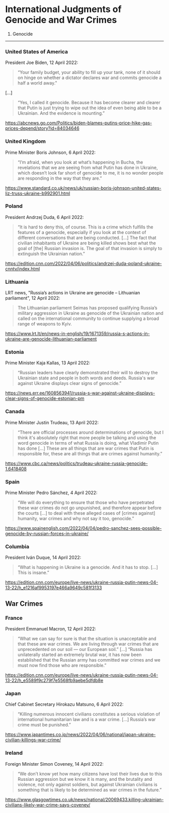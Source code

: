International Judgments of Genocide and War Crimes
==================================================

1. Genocide
-----------

### United States of America

President Joe Biden, 12 April 2022:

> “Your family budget, your ability to fill up your tank, none
> of it should on hinge on whether a dictator declares war and
> commits genocide a half a world away."

[...]

> “Yes, I called it genocide. Because it has become clearer and
> clearer that Putin is just trying to wipe out the idea of even
> being able to be a Ukrainian. And the evidence is mounting.”

https://abcnews.go.com/Politics/biden-blames-putins-price-hike-gas-prices-depend/story?id=84034646

### United Kingdom

Prime Minister Boris Johnson, 6 April 2022:

> “I’m afraid, when you look at what’s happening in Bucha,
> the revelations that we are seeing from what Putin has
> done in Ukraine, which doesn’t look far short of genocide to me,
> it is no wonder people are responding in the way that they are.”

https://www.standard.co.uk/news/uk/russian-boris-johnson-united-states-liz-truss-ukraine-b992901.html

### Poland

President Andrzej Duda, 6 April 2022:

> “It is hard to deny this, of course. This is a crime which fulfills
> the features of a genocide, especially if you look at the context
> of different conversations that are being conducted. [...]
> The fact that civilian inhabitants of Ukraine are being killed shows
> best what the goal of [the] Russian invasion is.  The goal of that
> invasion is simply to extinguish the Ukrainian nation.”

https://edition.cnn.com/2022/04/06/politics/andrzej-duda-poland-ukraine-cnntv/index.html

### Lithuania

LRT news, "Russia’s actions in Ukraine are genocide – Lithuanian parliament", 12 April 2022:

> The Lithuanian parliament Seimas has proposed qualifying Russia’s military aggression
> in Ukraine as genocide of the Ukrainian nation and called on the international community
> to continue supplying a broad range of weapons to Kyiv.

https://www.lrt.lt/en/news-in-english/19/1671359/russia-s-actions-in-ukraine-are-genocide-lithuanian-parliament

### Estonia

Prime Minister Kaja Kallas, 13 April 2022:

> “Russian leaders have clearly demonstrated their will to destroy the
> Ukrainian state and people in both words and deeds. Russia's war against
> Ukraine displays clear signs of genocide.”

https://news.err.ee/1608563941/russia-s-war-against-ukraine-displays-clear-signs-of-genocide-estonian-pm

### Canada

Prime Minister Justin Trudeau, 13 April 2022:

> “There are official processes around determinations of genocide, but I think it's
> absolutely right that more people be talking and using the word genocide in terms
> of what Russia is doing, what Vladimir Putin has done [...] These are all things
> that are war crimes that Putin is responsible for, these are all things that are
> crimes against humanity.”

https://www.cbc.ca/news/politics/trudeau-ukraine-russia-genocide-1.6418408

### Spain

Prime Minister Pedro Sánchez, 4 April 2022:

> “We will do everything to ensure that those who have perpetrated
> these war crimes do not go unpunished, and therefore appear before
> the courts [...] to deal with these alleged cases of [crimes against]
> humanity, war crimes and why not say it too, genocide.”

https://www.spainenglish.com/2022/04/04/pedro-sanchez-sees-possible-genocide-by-russian-forces-in-ukraine/

### Columbia

President Iván Duque, 14 April 2022:

> “What is happening in Ukraine is a genocide. And it has to stop. [...]
> This is insane.”

https://edition.cnn.com/europe/live-news/ukraine-russia-putin-news-04-13-22/h_e1216af9953197e466a9649c581f3133

War Crimes
----------

### France

President Emmanuel Macron, 12 April 2022:

> “What we can say for sure is that
> the situation is unacceptable and that these are war crimes. We are living
> through war crimes that are unprecedented on our soil — our European soil.”
> [...]
> “Russia has unilaterally started an extremely brutal war, it has now been
> established that the Russian army has committed war crimes and we must now
> find those who are responsible.”

https://edition.cnn.com/europe/live-news/ukraine-russia-putin-news-04-13-22/h_e5589f9c279f7e5568fb9aebe5dfdb8e

### Japan

Chief Cabinet Secretary Hirokazu Matsuno, 6 April 2022:

> “Killing numerous innocent civilians constitutes a serious violation
> of international humanitarian law and is a war crime. [...]
> Russia’s war crime must be punished.”

https://www.japantimes.co.jp/news/2022/04/06/national/japan-ukraine-civilian-killings-war-crime/

### Ireland

Foreign Minister Simon Coveney, 14 April 2022:

> “We don’t know yet how many citizens have lost their lives due to
> this Russian aggression but we know it is many, and the brutality
> and violence, not only against soldiers, but against Ukrainian civilians
> is something that is likely to be determined as war crimes in the future.”

https://www.glasgowtimes.co.uk/news/national/20069433.killing-ukrainian-civilians-likely-war-crime-says-coveney/
